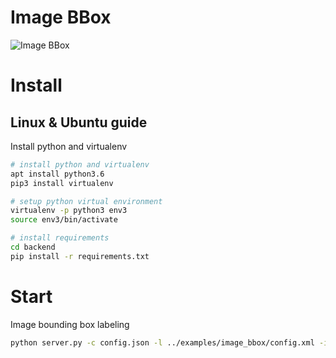 
# Image BBox 

![Image BBox](https://user.fm/files/v2-04a15361580d038bd9392a225e2569e4/Screen%20Shot%202019-08-01%20at%2011.38.16%20PM.png "Image BBox")

# Install

## Linux & Ubuntu guide

Install python and virtualenv 

```bash
# install python and virtualenv 
apt install python3.6
pip3 install virtualenv

# setup python virtual environment 
virtualenv -p python3 env3
source env3/bin/activate

# install requirements 
cd backend
pip install -r requirements.txt
```

# Start

Image bounding box labeling

```bash
python server.py -c config.json -l ../examples/image_bbox/config.xml -i ../examples/image_bbox/tasks.json -o output
```
